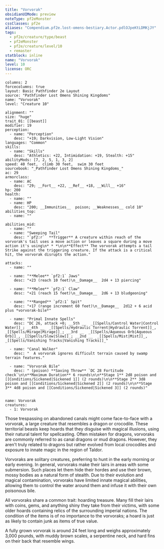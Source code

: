 ```yaml
---
title: "Vorvorak"
obsidianUIMode: preview
noteType: pf2eMonster
cssClasses: pf2e
aliases: "Compendium.pf2e.lost-omens-bestiary.Actor.pdlOJpeKtLDMKjJY" 
tags:
  - pf2e/creature/type/beast
  - pf2eMonster
  - pf2e/creature/level/10
  - remaster
statblock: inline
name: "Vorvorak"
level: 10
license: ORC
---
```


```statblock
columns: 2
forcecolumns: true
layout: Basic Pathfinder 2e Layout
source: "Pathfinder Lost Omens Shining Kingdoms"
name: "Vorvorak"
level: "Creature 10"

alignment: ""
size: "huge"
trait_01: [[beast]]
modifier: 19
perception:
  - name: "Perception"
    desc: "+19; Darkvision, Low-Light Vision"
languages: "Common"
skills:
  - name: "Skills"
    desc: "Athletics: +22, Intimidation: +19, Stealth: +15"
abilityMods: [7, 2, 5, 1, 3, 2]
speed: 40 feet,  climb 30 feet,  swim 30 feet
sourcebook: "_Pathfinder Lost Omens Shining Kingdoms_"
ac: 29
armorclass:
  - name: AC
    desc: "29; __Fort__ +22, __Ref__ +18, __Will__ +16"
hp: 200
health:
  - name: ""
  - name: HP
    desc: "200; __Immunities__  poison; __Weaknesses__ cold 10"
abilities_top:
  - name: ""

abilities_mid:
  - name: ""
  - name: "Sweeping Tail"
    desc: "`pf2:r`  **Trigger** A creature within reach of the vorvorak's tail uses a move action or leaves a square during a move action it's using\n* * *\n\n**Effect** The vorvorak attempts a tail Strike against the triggering creature. If the attack is a critical hit, the vorvorak disrupts the action."

attacks:
  - name: ""

  - name: "**Melee** `pf2:1` Jaws"
    desc: "+23 (reach 10 feet)\n__Damage__  2d4 + 13 piercing"

  - name: "**Melee** `pf2:1` Claw"
    desc: "+21 (reach 15 feet)\n__Damage__  2d6 + 13 bludgeoning"

  - name: "**Ranged** `pf2:1` Spit"
    desc: "+17 (range increment 60 feet)\n__Damage__  2d12 + 6 acid plus *vorvorak-bile*"

  - name: "Primal Innate Spells"
    desc: "DC 26, attack +0; __5th __  _[[Spells/Control Water|Control Water]]_; __4th __  _[[Spells/Hydraulic Torrent|Hydraulic Torrent]]_, _[[Spells/Mirage|Mirage]]_; __3rd __  _[[Spells/Aqueous Orb|Aqueous Orb]]_, _[[Spells/Slow|Slow]]_; __2nd __  _[[Spells/Mist|Mist]]_, _[[Spells/Vanishing Tracks|Vanishing Tracks]]_"

  - name: "Canal Walker"
    desc: "  A vorvorak ignores difficult terrain caused by swamp terrain features."

  - name: "Vorvorak Bile"
    desc: " (poison) **Saving Throw** `DC 28 Fortitude check`\n\n**Maximum Duration** 6 rounds\n\n**Stage 1** 2d8 poison and [[Conditions/Sickened|Sickened 1]] (2 rounds)\n\n**Stage 2** 3d8 poison and [[Conditions/Sickened|Sickened 2]] (2 rounds)\n\n**Stage 3** 4d8 poison and [[Conditions/Sickened|Sickened 3]] (2 rounds)"
 
```

```encounter-table
name: Vorvorak
creatures:
  - 1: Vorvorak
```



Those trespassing on abandoned canals might come face-to-face with a vorvorak, a large creature that resembles a dragon or crocodile. These territorial beasts keep hoards that they disguise with magical illusions, using their natural talent for spellcasting. Often mistaken for dragons, vorvoraks are commonly referred to as canal dragons or mud dragons. However, they aren't truly related to dragons but rather evolved from local crocodiles and exposure to innate magic in the region of Taldor.

Vorvoraks are solitary creatures, preferring to hunt in the early morning or early evening. In general, vorvoraks make their lairs in areas with some submersion. Such places let them hide their hordes and use their brown, mossy bodies as a natural form of stealth. Due to their evolution and magical contamination, vorvoraks have limited innate magical abilities, allowing them to control the water around them and infuse it with their own poisonous bile.

All vorvoraks share a common trait: hoarding treasure. Many fill their lairs with coins, gems, and anything shiny they take from their victims, with some older hoards containing relics of the surrounding imperial nations. The condition of the items is of no importance to the vorvoraks; a hoard is just as likely to contain junk as items of true value.

A fully grown vorvorak is around 24 feet long and weighs approximately 3,000 pounds, with muddy brown scales, a serpentine neck, and hard fins on their back that resemble wings.
